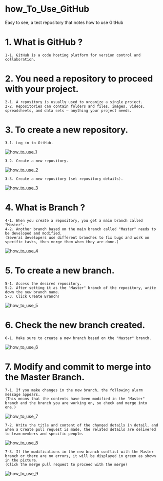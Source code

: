 # how_To_Use_GitHub

Easy to see, a test repository that notes how to use GitHub

# 1. What is GitHub ?
    1-1. GitHub is a code hosting platform for version control and collaboration.

# 2. You need a repository to proceed with your project.
    2-1. A repository is usually used to organize a single project.
    2-2. Repositories can contain folders and files, images, videos, spreadsheets, and data sets – anything your project needs.

# 3. To create a new repository.
    3-1. Log in to GitHub.
![how_to_use_1](https://user-images.githubusercontent.com/65026050/117087898-cc9f8d80-ad8b-11eb-8a38-e8b90e690de5.jpg)

    3-2. Create a new repository.
![how_to_use_2](https://user-images.githubusercontent.com/65026050/117088452-6a478c80-ad8d-11eb-9bb2-4d673854b27e.jpg)

    3-3. Create a new repository (set repository details).
![how_to_use_3](https://user-images.githubusercontent.com/65026050/117089049-51d87180-ad8f-11eb-92ac-3e4d4606da12.jpg)

# 4. What is Branch ?
    4-1. When you create a repository, you get a main branch called "Master".
    4-2. Another branch based on the main branch called "Master" needs to be developed and modified.
    (Several developers use different branches to fix bugs and work on specific tasks, then merge them when they are done.)
![how_to_use_4](https://user-images.githubusercontent.com/65026050/117089689-28b8e080-ad91-11eb-9d3c-8e5a0283e8b7.jpg)

# 5. To create a new branch.
    5-1. Access the desired repository.
    5-2. After setting it as the "Master" branch of the repository, write down the new branch name.
    5-3. Click Create Branch!
![how_to_use_5](https://user-images.githubusercontent.com/65026050/117090489-67e83100-ad93-11eb-86fa-ab496b8f055e.jpg)

# 6. Check the new branch created.
    6-1. Make sure to create a new branch based on the "Master" branch.
![how_to_use_6](https://user-images.githubusercontent.com/65026050/117090756-2ad06e80-ad94-11eb-97a1-71f6132c3ad3.jpg)

# 7. Modify and commit to merge into the Master Branch.
    7-1. If you make changes in the new branch, the following alarm message appears.
    (This means that the contents have been modified in the "Master" branch and the branch you are working on, so check and merge into one.)
![how_to_use_7](https://user-images.githubusercontent.com/65026050/117091534-90bdf580-ad96-11eb-905e-670411947f59.jpg)


    7-2. Write the title and content of the changed details in detail, and when a Create pull request is made, the related details are delivered to team members and specific people.
![how_to_use_8](https://user-images.githubusercontent.com/65026050/117091545-987d9a00-ad96-11eb-81da-e45b04332ad5.jpg)

    7-3. If the modifications in the new branch conflict with the Master branch or there are no errors, it will be displayed in green as shown in the picture.
    (Click the merge pull request to proceed with the merge)
![how_to_use_9](https://user-images.githubusercontent.com/65026050/117091877-a384fa00-ad97-11eb-981e-83b3a03f2822.jpg)
